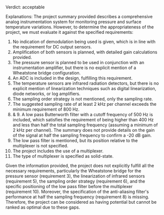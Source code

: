 Verdict: acceptable

Explanations: 
The project summary provided describes a comprehensive analog instrumentation system for monitoring pressure and surface temperature variations. However, to determine the appropriateness of the project, we must evaluate it against the specified requirements:

1. No indication of demodulation being used is given, which is in line with the requirement for DC output sensors.
2. Amplification of both sensors is planned, with detailed gain calculations provided.
3. The pressure sensor is planned to be used in conjunction with an instrumentation amplifier, but there is no explicit mention of a Wheatstone bridge configuration.
4. An ADC is included in the design, fulfilling this requirement.
5. The temperature sensors are infrared radiation detectors, but there is no explicit mention of linearization techniques such as digital linearization, diode networks, or log amplifiers.
6. The sampling order strategy is not mentioned, only the sampling rate.
7. The suggested sampling rate of at least 2 kHz per channel exceeds the minimum requirement of 800 Hz.
8. & 9. A low pass Butterworth filter with a cutoff frequency of 500 Hz is included, which satisfies the requirement of being higher than 400 Hz and less than half the total sampling frequency (assuming a minimum of 2 kHz per channel). The summary does not provide details on the gain of the signal at half the sampling frequency to confirm a -20 dB gain.
10. The low pass filter is mentioned, but its position relative to the multiplexer is not specified.
11. The project includes the use of a multiplexer.
12. The type of multiplexer is specified as solid-state.

Given the information provided, the project does not explicitly fulfill all the necessary requirements, particularly the Wheatstone bridge for the pressure sensor (requirement 3), the linearization of infrared sensors (requirement 5), the sampling order strategy (requirement 6), and the specific positioning of the low pass filter before the multiplexer (requirement 10). Moreover, the specification of the anti-aliasing filter's performance at half the sampling frequency (requirement 8) is missing. Therefore, the project can be considered as having potential but cannot be ranked as optimal due to these gaps.